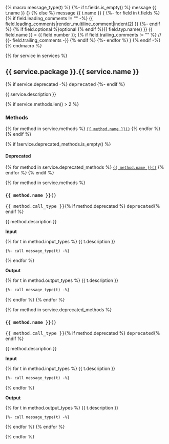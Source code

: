 {% macro message_type(t) %}
{%- if t.fields.is_empty() %}
message {{ t.name }} {}
{% else %}
message {{ t.name }} {
{%- for field in t.fields %}
  {% if field.leading_comments != "" -%}
  {{ field.leading_comments|render_multiline_comment|indent(2) }}
  {%- endif %}
  {% if field.optional %}optional {% endif %}{{ field.typ.name() }} {{ field.name }} = {{ field.number }}; {% if field.trailing_comments != "" %} // {{- field.trailing_comments -}}
  {% endif %}
{%- endfor %}
}
{% endif -%}
{% endmacro %}

{% for service in services %}
## {{ service.package }}.{{ service.name }}

{% if service.deprecated -%}
<kbd>deprecated</kbd>
{%- endif %}

{{ service.description }}

{% if service.methods.len() > 2 %}
### Methods

{% for method in service.methods %}
<a href="#{{ method.name|lower }}">`{{ method.name }}()`</a>
{% endfor %}
{% endif %}

{% if !service.deprecated_methods.is_empty() %}
#### Deprecated
{% for method in service.deprecated_methods %}
<a href="#{{ method.name|lower }}">`{{ method.name }}()`</a>
{% endfor %}
{% endif %}

{% for method in service.methods %}
### `{{ method.name }}()`

<kbd>{{ method.call_type }}</kbd>{% if method.deprecated %} <kbd>deprecated</kbd>{% endif %}

{{ method.description }}

**Input**

{% for t in method.input_types %}
{{ t.description }}

```protobuf
{%- call message_type(t) -%}
```
{% endfor %}

**Output**

{% for t in method.output_types %}
{{ t.description }}

```protobuf
{%- call message_type(t) -%}
```
{% endfor %}
{% endfor %}

{% for method in service.deprecated_methods %}
### `{{ method.name }}()`

<kbd>{{ method.call_type }}</kbd>{% if method.deprecated %} <kbd>deprecated</kbd>{% endif %}

{{ method.description }}

**Input**

{% for t in method.input_types %}
{{ t.description }}

```protobuf
{%- call message_type(t) -%}
```
{% endfor %}

**Output**

{% for t in method.output_types %}
{{ t.description }}

```protobuf
{%- call message_type(t) -%}
```
{% endfor %}
{% endfor %}

{% endfor %}
